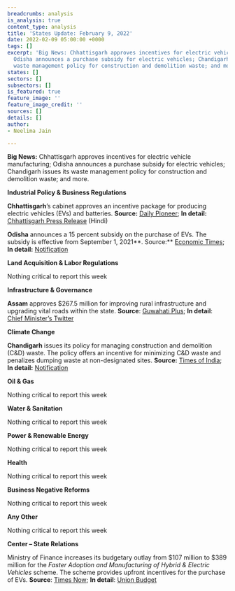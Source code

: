 ```yaml
---
breadcrumbs: analysis
is_analysis: true
content_type: analysis
title: 'States Update: February 9, 2022'
date: 2022-02-09 05:00:00 +0000
tags: []
excerpt: 'Big News: Chhattisgarh approves incentives for electric vehicle manufacturing;
  Odisha announces a purchase subsidy for electric vehicles; Chandigarh issues its
  waste management policy for construction and demolition waste; and more.'
states: []
sectors: []
subsectors: []
is_featured: true
feature_image: ''
feature_image_credit: ''
sources: []
details: []
author:
- Neelima Jain

---
```

**Big News:** Chhattisgarh approves incentives for electric vehicle manufacturing; Odisha announces a purchase subsidy for electric vehicles; Chandigarh issues its waste management policy for construction and demolition waste; and more.

**Industrial Policy & Business Regulations**

**Chhattisgarh**’s cabinet approves an incentive package for producing electric vehicles (EVs) and batteries. **Source:** [Daily Pioneer](https://www.dailypioneer.com/2022/state-editions/chhattisgarh-cabinet-approves-incentive-for-electric-vehicles.html); **In detail:** [Chhattisgarh Press Release](https://dprcg.gov.in/post/1643714168/Cabinet_Meeting_:_Date-_01_February_2022) (Hindi)

**Odisha** announces a 15 percent subsidy on the purchase of EVs. The subsidy is effective from September 1, 2021**. Source:** [Economic Times](https://economictimes.indiatimes.com/industry/renewables/odisha-announces-15-subsidy-on-purchase-of-electric-vehicles/articleshow/89271726.cms); **In detail:** [Notification](https://twitter.com/IPR_Odisha/status/1488149746745176066)

**Land Acquisition & Labor Regulations**

Nothing critical to report this week

**Infrastructure & Governance**

**Assam** approves $267.5 million for improving rural infrastructure and upgrading vital roads within the state. **Source**: [Guwahati Plus](https://www.guwahatiplus.com/assam/assam-cabinet-approves-rs-2000-crore-for-rural-infrastructure-improvement); **In detail**: [Chief Minister’s Twitter](https://twitter.com/himantabiswa/status/1488833119612731395?s=20&t=oapWa2Mk08hbVgETFFS8uA)

**Climate Change**

**Chandigarh** issues its policy for managing construction and demolition (C&D) waste. The policy offers an incentive for minimizing C&D waste and penalizes dumping waste at non-designated sites. **Source:** [Times of India](https://timesofindia.indiatimes.com/city/chandigarh/admn-notifies-cd-waste-policy/articleshow/89285908.cms); **In detail:** [Notification](https://chandigarh.gov.in/sites/default/files/jan2022/lg22-1533-0102.pdf)

**Oil & Gas**

Nothing critical to report this week

**Water & Sanitation**

Nothing critical to report this week

**Power & Renewable Energy**

Nothing critical to report this week

**Health**

Nothing critical to report this week

**Business Negative Reforms**

Nothing critical to report this week

**Any Other**

Nothing critical to report this week

**Center – State Relations**

Ministry of Finance increases its budgetary outlay from $107 million to $389 million for the _Faster Adoption and Manufacturing of Hybrid & Electric Vehicles_ scheme. The scheme provides upfront incentives for the purchase of EVs. **Source**: [Times Now](https://www.timesnownews.com/auto/features/article/allocation-for-ev-subsidies-in-india-gets-3-5x-increase-for-fy2023/855798); **In detail**: [Union Budget](https://www.indiabudget.gov.in/doc/eb/allsbe.pdf)